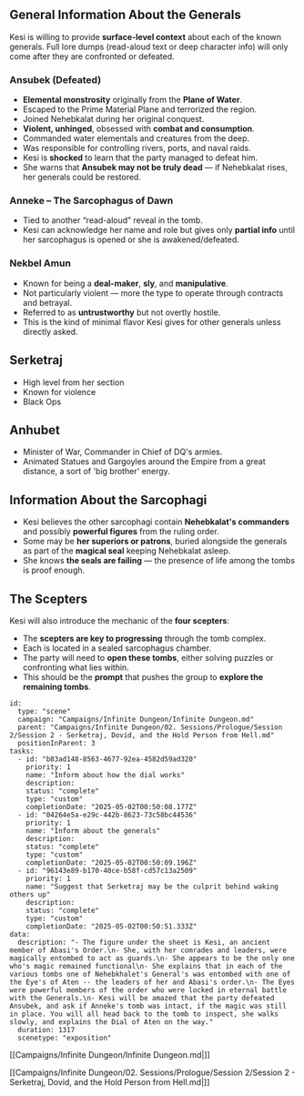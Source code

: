 ## General Information About the Generals

Kesi is willing to provide **surface-level context** about each of the known generals. Full lore dumps (read-aloud text or deep character info) will only come after they are confronted or defeated.
### Ansubek (Defeated)

- **Elemental monstrosity** originally from the **Plane of Water**.
- Escaped to the Prime Material Plane and terrorized the region.
- Joined Nehebkalat during her original conquest.
- **Violent, unhinged**, obsessed with **combat and consumption**.
- Commanded water elementals and creatures from the deep.
- Was responsible for controlling rivers, ports, and naval raids.
- Kesi is **shocked** to learn that the party managed to defeat him.
- She warns that **Ansubek may not be truly dead** — if Nehebkalat rises, her generals could be restored.
### Anneke – The Sarcophagus of Dawn
- Tied to another “read-aloud” reveal in the tomb.
- Kesi can acknowledge her name and role but gives only **partial info** until her sarcophagus is opened or she is awakened/defeated.
### Nekbel Amun
- Known for being a **deal-maker**, **sly**, and **manipulative**.
- Not particularly violent — more the type to operate through contracts and betrayal.
- Referred to as **untrustworthy** but not overtly hostile.
- This is the kind of minimal flavor Kesi gives for other generals unless directly asked.
## Serketraj

- High level from her section
- Known for violence
- Black Ops
## Anhubet

- Minister of War, Commander in Chief of DQ's armies.
- Animated Statues and Gargoyles around the Empire from a great distance, a sort of 'big brother' energy.

## Information About the Sarcophagi

- Kesi believes the other sarcophagi contain **Nehebkalat's commanders** and possibly **powerful figures** from the ruling order.
- Some may be **her superiors or patrons**, buried alongside the generals as part of the **magical seal** keeping Nehebkalat asleep.
- She knows **the seals are failing** — the presence of life among the tombs is proof enough.

## The Scepters

Kesi will also introduce the mechanic of the **four scepters**:

- The **scepters are key to progressing** through the tomb complex.
- Each is located in a sealed sarcophagus chamber.
- The party will need to **open these tombs**, either solving puzzles or confronting what lies within.
- This should be the **prompt** that pushes the group to **explore the remaining tombs**.


```RpgManager4
id: 
  type: "scene"
  campaign: "Campaigns/Infinite Dungeon/Infinite Dungeon.md"
  parent: "Campaigns/Infinite Dungeon/02. Sessions/Prologue/Session 2/Session 2 - Serketraj, Dovid, and the Hold Person from Hell.md"
  positionInParent: 3
tasks: 
  - id: "b83ad148-8563-4677-92ea-4582d59ad320"
    priority: 1
    name: "Inform about how the dial works"
    description: 
    status: "complete"
    type: "custom"
    completionDate: "2025-05-02T00:50:08.177Z"
  - id: "04264e5a-e29c-442b-8623-73c58bc44536"
    priority: 1
    name: "Inform about the generals"
    description: 
    status: "complete"
    type: "custom"
    completionDate: "2025-05-02T00:50:09.196Z"
  - id: "96143e89-b170-40ce-b58f-cd57c13a2509"
    priority: 1
    name: "Suggest that Serketraj may be the culprit behind waking others up"
    description: 
    status: "complete"
    type: "custom"
    completionDate: "2025-05-02T00:50:51.333Z"
data: 
  description: "- The figure under the sheet is Kesi, an ancient member of Abasi's Order.\n- She, with her comrades and leaders, were magically entombed to act as guards.\n- She appears to be the only one who's magic remained functional\n- She explains that in each of the various tombs one of Nehebkhalet's General's was entombed with one of the Eye's of Aten -- the leaders of her and Abasi's order.\n- The Eyes were powerful members of the order who were locked in eternal battle with the Generals.\n- Kesi will be amazed that the party defeated Ansubek, and ask if Anneke's tomb was intact, if the magic was still in place. You will all head back to the tomb to inspect, she walks slowly, and explains the Dial of Aten on the way."
  duration: 1317
  scenetype: "exposition"
```

[[Campaigns/Infinite Dungeon/Infinite Dungeon.md|]]

[[Campaigns/Infinite Dungeon/02. Sessions/Prologue/Session 2/Session 2 - Serketraj, Dovid, and the Hold Person from Hell.md|]]
